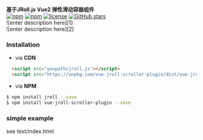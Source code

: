 **基于JRoll.js Vue2 弹性滑动容器组件**  
[![npm](https://img.shields.io/npm/v/vue-jroll-scroller-plugin.svg?style=flat-square)](https://www.npmjs.com/package/vue-jroll-scroller-plugin)
[![npm](https://img.shields.io/npm/dt/vue-jroll-scroller-plugin.svg?style=flat-square)](https://www.npmjs.com/package/vue-jroll-scroller-plugin)
[![license](https://img.shields.io/github/license/shmy/vue-jroll-scroller-plugin.svg?style=flat-square)](https://github.com/shmy/vue-jroll-scroller-plugin/blob/master/LICENSE.md)
[![GitHub stars](https://img.shields.io/github/stars/shmy/vue-jroll-scroller-plugin.svg?style=social&label=Star)](https://github.com/shmy/vue-jroll-scroller-plugin)  
![enter description here][1]  
![enter description here][2]  

### **Installation**  

+ via **CDN**  
``` html
  <script src="youpath/jroll.js"></script>  
  <script src="https://unpkg.com/vue-jroll-scroller-plugin/dist/vue-jroll-scroller-plugin.min.js"></script>
```  

+ via **NPM**  
```bash
$ npm install jroll --save  
$ npm install vue-jroll-scroller-plugin --save
```

### simple example  
see test/index.html



